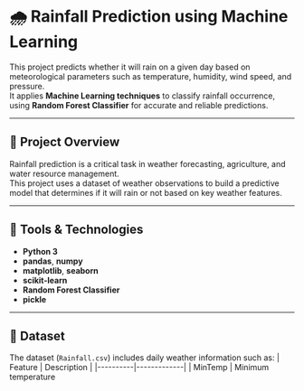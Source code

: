 # 🌧️ Rainfall Prediction using Machine Learning

This project predicts whether it will rain on a given day based on meteorological parameters such as temperature, humidity, wind speed, and pressure.  
It applies **Machine Learning techniques** to classify rainfall occurrence, using **Random Forest Classifier** for accurate and reliable predictions.

---

## 🧠 Project Overview

Rainfall prediction is a critical task in weather forecasting, agriculture, and water resource management.  
This project uses a dataset of weather observations to build a predictive model that determines if it will rain or not based on key weather features.

---

## 🧰 Tools & Technologies

- **Python 3**
- **pandas**, **numpy**
- **matplotlib**, **seaborn**
- **scikit-learn**
- **Random Forest Classifier**
- **pickle**

---

## 📂 Dataset

The dataset (`Rainfall.csv`) includes daily weather information such as:
| Feature | Description |
|----------|-------------|
| MinTemp | Minimum temperature 

